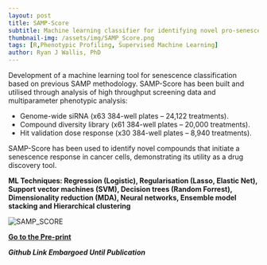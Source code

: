 ```yaml
---
layout: post
title: SAMP-Score
subtitle: Machine learning classifier for identifying novel pro-senescence compounds in p16 positive cancers
thumbnail-img: /assets/img/SAMP_Score.png
tags: [R,Phenotypic Profiling, Supervised Machine Learning]
author: Ryan J Wallis, PhD
---
```


Development of a machine learning tool for senescence classification based on previous SAMP methodology. SAMP-Score has been built and utilised through analysis of high throughput screening data and multiparameter phenotypic analysis:

- Genome-wide siRNA (x63 384-well plates – 24,122 treatments).
- Compound diversity library (x61 384-well plates – 20,000 treatments).
- Hit validation dose response (x30 384-well plates – 8,940 treatments).

SAMP-Score has been used to identify novel compounds that initiate a senescence response in cancer cells, demonstrating its utility as a drug discovery tool. 

**ML Techniques: Regression (Logistic), Regularisation (Lasso, Elastic Net), Support vector machines (SVM), Decision trees (Random Forrest), Dimensionality reduction (MDA), Neural networks, Ensemble model stacking and Hierarchical clustering**

![SAMP_SCORE](https://RyanJWallis.github.io/assets/img/SAMPScore_Full.png)

<strong><a href="https://www.biorxiv.org/content/10.1101/2025.06.09.658585v1">Go to the Pre-print</a>

**_Github Link Embargoed Until Publication_**
